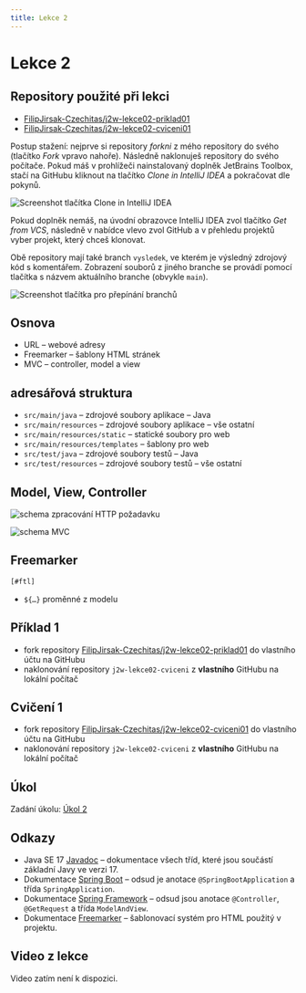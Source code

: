 ```yaml
---
title: Lekce 2
---
```


# Lekce 2

## Repository použité při lekci

* [FilipJirsak-Czechitas/j2w-lekce02-priklad01](https://github.com/FilipJirsak-Czechitas/j2w-lekce02-priklad01)
* [FilipJirsak-Czechitas/j2w-lekce02-cviceni01](https://github.com/FilipJirsak-Czechitas/j2w-lekce02-cviceni01)

Postup stažení: nejprve si repository *forkni* z mého repository do svého (tlačítko *Fork* vpravo nahoře). Následně naklonuješ repository do svého počítače.
Pokud máš v prohlížeči nainstalovaný doplněk JetBrains Toolbox, stačí na GitHubu kliknout na tlačítko *Clone in IntelliJ IDEA* a pokračovat dle pokynů.

![Screenshot tlačítka Clone in IntelliJ IDEA](img/lekce-2/GitHub-Toolbox.png)

Pokud doplněk nemáš, na úvodní obrazovce IntelliJ IDEA zvol tlačítko *Get from VCS*, následně v nabídce vlevo zvol GitHub a v přehledu projektů vyber projekt,
který chceš klonovat.

Obě repository mají také branch `vysledek`, ve kterém je výsledný zdrojový kód s komentářem. Zobrazení souborů z jiného branche se provádí pomocí tlačítka s
názvem aktuálního branche (obvykle `main`).

![Screenshot tlačítka pro přepínání branchů](img/lekce-2/GitHub-branch-selector.gif)

## Osnova

* URL – webové adresy
* Freemarker – šablony HTML stránek
* MVC – controller, model a view

## adresářová struktura

* `src/main/java` – zdrojové soubory aplikace – Java
* `src/main/resources` – zdrojové soubory aplikace – vše ostatní
* `src/main/resources/static` – statické soubory pro web
* `src/main/resources/templates` – šablony pro web
* `src/test/java` – zdrojové soubory testů – Java
* `src/test/resources` – zdrojové soubory testů – vše ostatní

## Model, View, Controller

![schema zpracování HTTP požadavku](img/lekce-2/controller.png)

![schema MVC](img/lekce-2/MVC.png)

## Freemarker

```html
[#ftl]
```

* `${…}` proměnné z modelu

## Příklad 1

- fork repository [FilipJirsak-Czechitas/j2w-lekce02-priklad01](https://github.com/FilipJirsak-Czechitas/j2w-lekce02-priklad01) do vlastního účtu na GitHubu
- naklonování repository `j2w-lekce02-cviceni` z **vlastního** GitHubu na lokální počítač

## Cvičení 1

- fork repository [FilipJirsak-Czechitas/j2w-lekce02-cviceni01](https://github.com/FilipJirsak-Czechitas/j2w-lekce02-cviceni01) do vlastního účtu na GitHubu
- naklonování repository `j2w-lekce02-cviceni` z **vlastního** GitHubu na lokální počítač

## Úkol

Zadání úkolu: [Úkol 2](lekce-2-ukol-2.html)

## Odkazy

* Java SE 17 [Javadoc](https://docs.oracle.com/en/java/javase/17/docs/api/java.base/) – dokumentace všech tříd, které jsou součástí základní Javy ve verzi 17.
* Dokumentace [Spring Boot](https://spring.io/projects/spring-boot#learn) – odsud je anotace `@SpringBootApplication` a třída `SpringApplication`.
* Dokumentace [Spring Framework](https://spring.io/projects/spring-framework#learn) – odsud jsou anotace `@Controller`, `@GetRequest` a třída `ModelAndView`.
* Dokumentace [Freemarker](https://freemarker.apache.org/docs/index.html) – šablonovací systém pro HTML použitý v projektu.

## Video z lekce

Video zatím není k dispozici.

